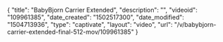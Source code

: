 {
    "title": "BabyBjorn Carrier Extended",
    "description": "",
    "videoid": "109961385",
    "date_created": "1502517300",
    "date_modified": "1504713936",
    "type": "captivate",
    "layout": "video",
    "url": "\/v\/babybjorn-carrier-extended-final-512-mov\/109961385"
}
